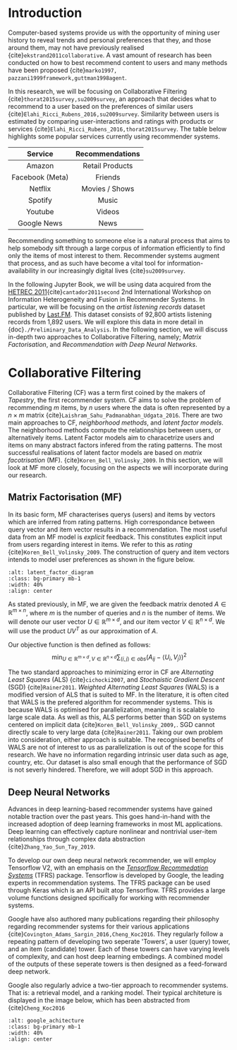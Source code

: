 # Introduction

Computer-based systems provide us with the opportunity of mining user history to reveal trends and personal preferences that they, and those around them, may not have previously realised {cite}`ekstrand2011collaborative`. A vast amount of research has been conducted on how to best recommend content to users and many methods have been proposed {cite}`marko1997, pazzani1999framework,guttman1998agent`.

In this research, we will be focusing on Collaborative Filtering {cite}`thorat2015survey,su2009survey`, an approach that decides what to recommend to a user based on the preferences of similar users {cite}`Elahi_Ricci_Rubens_2016,su2009survey`. Similarity between users is estimated by comparing user-interactions and ratings with products or services {cite}`Elahi_Ricci_Rubens_2016,thorat2015survey`. The table below highlights some popular services currently using recommender systems.

| Service         | Recommendations|
| :-------------: |:--------------:|
| Amazon          | Retail Products|
| Facebook (Meta) | Friends        |
| Netflix         | Movies / Shows |
| Spotify         | Music          |
| Youtube         | Videos         |
| Google News     | News           |

Recommending something to someone else is a natural process that aims to help somebody sift through a large corpus of information efficiently to find only the items of most interest to them. Recommender systems augment that process, and as such have become a vital tool for information-availability in our increasingly digital lives {cite}`su2009survey`.

In the following Jupyter Book, we will be using data acquired from the [HETREC 2011](https://grouplens.org/datasets/hetrec-2011/){cite}`cantador2011second` 2nd International Workshop on Information Heterogeneity and Fusion in Recommender Systems. In particular, we will be focusing on the *artist listening records* dataset published by [Last.FM](https://www.last.fm/). This dataset consists of 92,800 artists listening records from 1,892 users. We will explore this data in more detail in {doc}`./Preliminary_Data_Analysis`. In the following section, we will discuss in-depth two approaches to Collaborative Filtering, namely; *Matrix Factorisation*, and *Recommendation with Deep Neural Networks*.

# Collaborative Filtering
Collaborative Filtering (CF) was a term first coined by the makers of *Tapestry*, the first recommender system.
CF aims to solve the problem of recommending $m$ items, by $n$ users where the data is often represented by a $n \times m$ matrix {cite}`Laishram_Sahu_Padmanabhan_Udgata_2016`. There are two main approaches to CF, *neighborhood methods*, and *latent factor models*. The neighborhood methods compute the relationships between users, or alternatively items. Latent Factor models aim to characetrize users and items on many abstract factors infered from the rating patterns. The most successful realisations of latent factor models are based on *matrix facotrisation* (MF). {cite}`Koren_Bell_Volinsky_2009`. In this section, we will look at MF more closely, focusing on the aspects we will incorporate during our research.

## Matrix Factorisation (MF)
In its basic form, MF characterises querys (users) and items by vectors which are inferred from rating patterns. High correspondance between query vector and item vector results in a recommendation. The most useful data from an MF model is *explicit* feedback. This constitutes explicit input from users regarding interest in items. We refer to this as *rating* {cite}`Koren_Bell_Volinsky_2009`. The construction of query and item vectors intends to model user preferences as shown in the figure below.

```{image} images/mf_latent_factors.png
:alt: latent_factor_diagram
:class: bg-primary mb-1
:width: 40%
:align: center
```

As stated previously, in MF, we are given the feedback matrix denoted $A \in \mathbb{R}^{m \times n}$, where $m$ is the number of queries and $n$ is the number of items. We will denote our user vector $U \in \mathbb{R}^{m \times d}$, and our item vector $V \in \mathbb{R}^{n \times d}$. We will use the product $UV^{T}$ as our approximation of $A$.

Our objective function is then defined as follows: 
$$
    \min _{U \in \mathbb{R}^{m \times d}, V \in \mathbb{R}^{n \times d}}\sum_{(i,j) \in obs} (A_{ij} - \langle U_{i},V_{j} \rangle)^{2}
$$

The two standard approaches to minimizing error in CF are *Alternating Least Squares* (ALS) {cite}`cichocki2007`, and *Stochaistic Gradient Descent* (SGD) {cite}`Rainer2011`. *Weighted Alternating Least Squares* (WALS) is a modified version of ALS that is suited to MF. In the literature, it is often cited that WALS is the prefered algorithm for recommender systems. This is because WALS is optimised for parallelization, meaning it is scalable to large scale data. As well as this, ALS performs better than SGD on systems centered on implicit data {cite}`Koren_Bell_Volinsky_2009,`. SGD cannot directly scale to very large data {cite}`Rainer2011`. Taking our own problem into consideration, either approach is suitable. The recognised benefits of WALS are not of interest to us as parallelization is out of the scope for this research. We have no information regarding intrinsic user data such as age, country, etc. Our dataset is also small enough that the performance of SGD is not severly hindered. Therefore, we will adopt SGD in this approach.


## Deep Neural Networks
Advances in deep learning-based recommender systems have gained notable traction over the past years. This goes hand-in-hand with the increased adoption of deep learning frameworks in most ML applications. Deep learning can effectively capture nonlinear and nontrivial user-item relationships through complex data abstraction {cite}`Zhang_Yao_Sun_Tay_2019`. 

To develop our own deep neural network recommender, we will employ Tensorflow V2, with an emphasis on the [*Tensorflow Recommedation Systems*](https://www.tensorflow.org/recommenders/api_docs/python/tfrs) (TFRS) package. Tensorflow is developed by Google, the leading experts in recommendation systems. The TFRS package can be used through Keras which is an API built atop Tensorflow. TFRS provides a large volume functions designed spcifically for working with recommender systems.

Google have also authored many publications regarding their philosophy regarding recommender systems for their various applications {cite}`Covington_Adams_Sargin_2016,Cheng_Koc2016`. They regularly follow a repeating pattern of developing two seperate 'Towers', a user (query) tower, and an item (candidate) tower. Each of these towers can have varying levels of complexity, and can host deep learning embedings. A combined model of the outputs of these seperate towers is then designed as a feed-forward deep network.

Google also regularly advice a two-tier approach to recommender systems. That is: a retrieval model, and a ranking model. Their typical architeture is displayed in the image below, which has been abstracted from {cite}`Cheng_Koc2016`

```{image} images/google_architecture.png
:alt: google_achitecture
:class: bg-primary mb-1
:width: 40%
:align: center
```